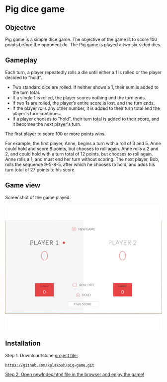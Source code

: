 # Pig dice game


## Objective

Pig game is a simple dice game. The objective of the game is to score 100 points before the opponent do. The Pig game is played a two six-sided dies. 

## Gameplay

Each turn, a player repeatedly rolls a die until either a 1 is rolled or the player decided to "hold".

- Two standard dice are rolled. If neither shows a 1, their sum is added to the turn total.
- If a single 1 is rolled, the player scores nothing and the turn ends.
- If two 1s are rolled, the player’s entire score is lost, and the turn ends.
- If the player rolls any other number, it is added to their turn total and the player's turn continues.
- If a player chooses to "hold", their turn total is added to their score, and it becomes the next player's turn.

The first player to score 100 or more points wins.

For example, the first player, Anne, begins a turn with a roll of 3 and 5. Anne could hold and score 8 points, but chooses to roll again. Anne rolls a 2 and 2, and could hold with a turn total of 12 points, but chooses to roll again. Anne rolls a 1, and must end her turn without scoring. The next player, Bob, rolls the sequence 9-5-8-5, after which he chooses to hold, and adds his turn total of 27 points to his score.

## Game view

Screenshot of the game played:

<p align="center">
    <img src="./img/Pig-game.gif">
</p>


## Installation 

Step 1. Download/clone <a href="https://github.com/kplakosh/pig-game.git"> project file:

```
https://github.com/kplakosh/pig-game.git
```

Step 2. Open newIndex.html file in the browser and enjoy the game!
